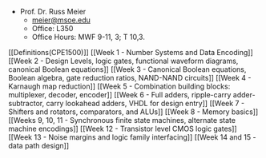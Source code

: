 - Prof. Dr. Russ Meier
	- meier@msoe.edu
	- Office: L350
	- Office Hours: MWF 9-11, 3; T 10,3.

[[Definitions(CPE1500)]]
[[Week 1 - Number Systems and Data Encoding]]
[[Week 2 - Design Levels, logic gates, functional waveform diagrams, canonical Boolean equations]]
[[Week 3 - Canonical Boolean equations, Boolean algebra, gate reduction ratios, NAND-NAND circuits]]
[[Week 4 - Karnaugh map reduction]]
[[Week 5 - Combination building blocks: multiplexer, decoder, encoder]]
[[Week 6 - Full adders, ripple-carry adder-subtractor, carry lookahead adders, VHDL for design entry]]
[[Week 7 - Shifters and rotators, comparators, and ALUs]]
[[Week 8 - Memory basics]]
[[Weeks 9, 10, 11 - Synchronous finite state machines, alternate state machine encodings]]
[[Week 12 - Transistor level CMOS logic gates]]
[[Week 13 - Noise margins and logic family interfacing]]
[[Week 14 and 15 - data path design]]
